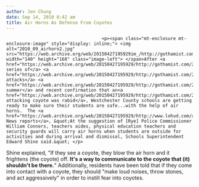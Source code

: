 ```yaml
---
author: Jen Chung
date: Sep 14, 2010 8:42 am
title: Air Horns As Defense From Coyotes
---
```


	
										<p><span class="mt-enclosure mt-enclosure-image" style="display: inline;"> <img alt="2010_09_airhorn2.jpg" src="https://web.archive.org/web/20150427195929im_/http://gothamist.com/attachments/jen/2010_09_airhorn2.jpg" width="140" height="168" class="image-left"> </span>After <a href="https://web.archive.org/web/20150427195929/http://gothamist.com/2010/06/30/second_rye_girl_attacked_by_coyote.php">a series of</a> <a href="https://web.archive.org/web/20150427195929/http://gothamist.com/2010/08/07/coyote_caught_in_rye_paper_finds_ou.php">coyote attacks</a> <a href="https://web.archive.org/web/20150427195929/http://gothamist.com/2010/09/06/toddler_teen_attacked_by_coyotes_in.php">this summer</a> and recent confirmation that an<a href="https://web.archive.org/web/20150427195929/http://gothamist.com/2010/09/09/westchester_coyote_was_rabid.php"> attacking coyote was rabid</a>, Westchester County schools are getting ready to make sure their students are safe...with the help of air horns.  The <a href="https://web.archive.org/web/20150427195929/http://www.lohud.com/article/20109140330">Journal News reports</a>, &quot;At the suggestion of [Rye] Police Commissioner William Connors, teachers aides, physical education teachers and security guards will carry air horns when students are outside for activities and during arrival and dismissal, Schools Superintendent Edward Shine said.&quot; </p>

<p>Shine explained,  &quot;If they see a coyote, they blow the air horn and it frightens (the coyote) off. <strong>It&apos;s a way to communicate to the coyote that (it) shouldn&apos;t be there.</strong>&quot; Additionally, residents have been told that if they come into contact with a coyote, they should &quot;make loud noises, throw stones, and act aggressively&quot; in order to instill fear into coyotes.</p>					
										
									
				